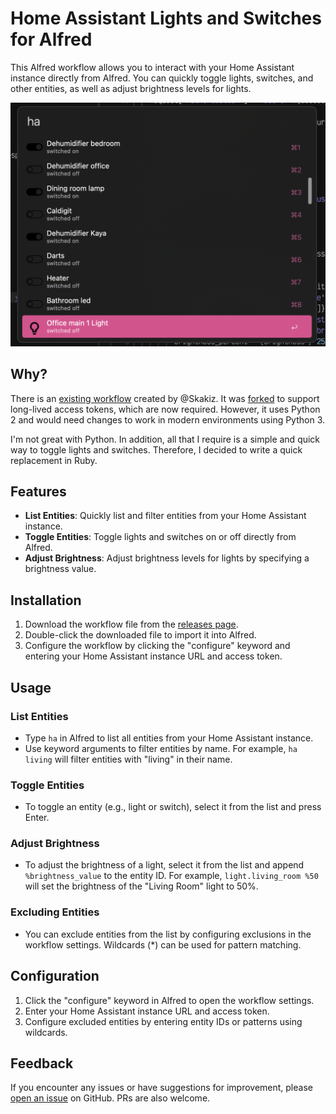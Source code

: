 # Home Assistant Lights and Switches for Alfred

This Alfred workflow allows you to interact with your Home Assistant instance directly from Alfred. You can quickly toggle lights, switches, and other entities, as well as adjust brightness levels for lights.

![Screenshot](screenshot.png)

## Why?

There is an [existing workflow](https://github.com/Skakiz/Alfred-Home-assistant-workflow) created by @Skakiz. It was [forked](https://github.com/s00500/Alfred-Home-assistant-workflow/tree/2.0.0) to support long-lived access tokens, which are now required. However, it uses Python 2 and would need changes to work in modern environments using Python 3. 

I'm not great with Python. In addition, all that I require is a simple and quick way to toggle lights and switches. Therefore, I decided to write a quick replacement in Ruby.

## Features

- **List Entities**: Quickly list and filter entities from your Home Assistant instance.
- **Toggle Entities**: Toggle lights and switches on or off directly from Alfred.
- **Adjust Brightness**: Adjust brightness levels for lights by specifying a brightness value.

## Installation

1. Download the workflow file from the [releases page](https://example.com/releases).
2. Double-click the downloaded file to import it into Alfred.
3. Configure the workflow by clicking the "configure" keyword and entering your Home Assistant instance URL and access token.

## Usage

### List Entities

- Type `ha` in Alfred to list all entities from your Home Assistant instance.
- Use keyword arguments to filter entities by name. For example, `ha living` will filter entities with "living" in their name.

### Toggle Entities

- To toggle an entity (e.g., light or switch), select it from the list and press Enter.

### Adjust Brightness

- To adjust the brightness of a light, select it from the list and append `%brightness_value` to the entity ID. For example, `light.living_room %50` will set the brightness of the "Living Room" light to 50%.

### Excluding Entities

- You can exclude entities from the list by configuring exclusions in the workflow settings. Wildcards (*) can be used for pattern matching.

## Configuration

1. Click the "configure" keyword in Alfred to open the workflow settings.
2. Enter your Home Assistant instance URL and access token.
3. Configure excluded entities by entering entity IDs or patterns using wildcards.

## Feedback

If you encounter any issues or have suggestions for improvement, please [open an issue](https://github.com/vincentezw/alfred-homeassistant/issues) on GitHub. PRs are also welcome.

